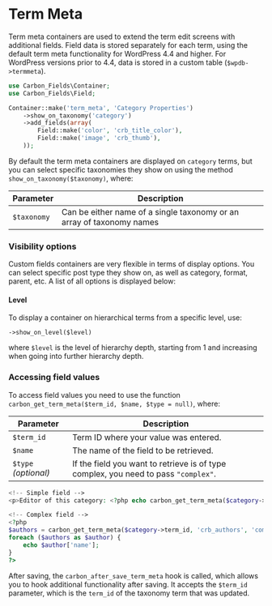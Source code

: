 # Term Meta

Term meta containers are used to extend the term edit screens with additional fields. Field data is stored separately for each term, using the default term meta functionality for WordPress 4.4 and higher. For WordPress versions prior to 4.4, data is stored in a custom table (`$wpdb->termmeta`).

```php
use Carbon_Fields\Container;
use Carbon_Fields\Field;

Container::make('term_meta', 'Category Properties')
	->show_on_taxonomy('category')
	->add_fields(array(
		Field::make('color', 'crb_title_color'),
		Field::make('image', 'crb_thumb'),
	));
```

By default the term meta containers are displayed on `category` terms, but you can select specific taxonomies they show on using the method `show_on_taxonomy($taxonomy)`, where:

| Parameter | Description                                                           |
| --------- | --------------------------------------------------------------------- |
| `$taxonomy` | Can be either name of a single taxonomy or an array of taxonomy names |

### Visibility options

Custom fields containers are very flexible in terms of display options. You can select specific post type they show on, as well as category, format, parent, etc. A list of all options is displayed below:

#### Level

To display a container on hierarchical terms from a specific level, use:

`->show_on_level($level)`

where `$level` is the level of hierarchy depth, starting from 1 and increasing when going into further hierarchy depth.

### Accessing field values

To access field values you need to use the function `carbon_get_term_meta($term_id, $name, $type = null)`, where:

| Parameter            | Description                                                                         |
| -------------------- | ----------------------------------------------------------------------------------- |
| `$term_id`           | Term ID where your value was entered.                                               |
| `$name`              | The name of the field to be retrieved.                                              |
| `$type` *(optional)* | If the field you want to retrieve is of type complex, you need to pass `"complex"`. |

```php
<!-- Simple field -->
<p>Editor of this category: <?php echo carbon_get_term_meta($category->term_id, 'crb_editor'); ?></p>

<!-- Complex field -->
<?php 
$authors = carbon_get_term_meta($category->term_id, 'crb_authors', 'complex');
foreach ($authors as $author) {
	echo $author['name'];
}
?>
```

After saving, the `carbon_after_save_term_meta` hook is called, which allows you to hook additional functionality after saving. It accepts the `$term_id` parameter, which is the `term_id` of the taxonomy term that was updated.